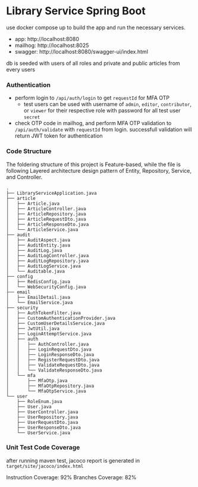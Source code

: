 # Library Service Spring Boot

use docker compose up to build the app and run the necessary services.
- app: http://localhost:8080
- mailhog: http://localhost:8025
- swagger: http://localhost:8080/swagger-ui/index.html

db is seeded with users of all roles and private and public articles from every users

### Authentication
- perform login to `/api/auth/login` to get `requestId` for MFA OTP
    - test users can be used with username of `admin`, `editor`, `contributor`, or `viewer` for their respective role with password for all test user `secret`
- check OTP code in mailhog, and perform MFA OTP validation to `/api/auth/validate` with `requestId` from login. successfull validation will return JWT token for authentication

### Code Structure

The foldering structure of this project is Feature-based, while the file is following Layered architecture design pattern of Entity, Repository, Service, and Controller.

```
.
├── LibraryServiceApplication.java
├── article
│   ├── Article.java
│   ├── ArticleController.java
│   ├── ArticleRepository.java
│   ├── ArticleRequestDto.java
│   ├── ArticleResponseDto.java
│   └── ArticleService.java
├── audit
│   ├── AuditAspect.java
│   ├── AuditEntity.java
│   ├── AuditLog.java
│   ├── AuditLogController.java
│   ├── AuditLogRepository.java
│   ├── AuditLogService.java
│   └── Auditable.java
├── config
│   ├── RedisConfig.java
│   └── WebSecurityConfig.java
├── email
│   ├── EmailDetail.java
│   └── EmailService.java
├── security
│   ├── AuthTokenFilter.java
│   ├── CustomAuthenticationProvider.java
│   ├── CustomUserDetailsService.java
│   ├── JwtUtil.java
│   ├── LoginAttemptService.java
│   ├── auth
│   │   ├── AuthController.java
│   │   ├── LoginRequestDto.java
│   │   ├── LoginResponseDto.java
│   │   ├── RegisterRequestDto.java
│   │   ├── ValidateRequestDto.java
│   │   └── ValidateResponseDto.java
│   └── mfa
│       ├── MfaOtp.java
│       ├── MfaOtpRepository.java
│       └── MfaOtpService.java
└── user
    ├── RoleEnum.java
    ├── User.java
    ├── UserController.java
    ├── UserRepository.java
    ├── UserRequestDto.java
    ├── UserResponseDto.java
    └── UserService.java
```


### Unit Test Code Coverage
after running maven test, jacoco report is generated in `target/site/jacoco/index.html`

Instruction Coverage: 92%
Branches Coverage: 82%